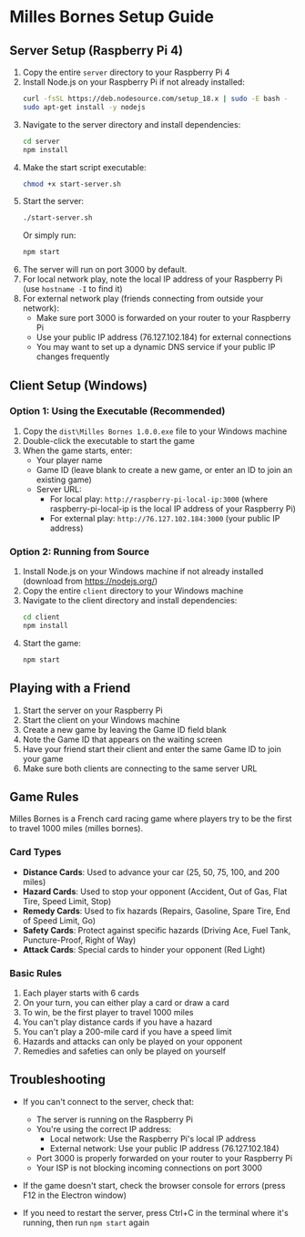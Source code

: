 # Milles Bornes Setup Guide

## Server Setup (Raspberry Pi 4)

1. Copy the entire `server` directory to your Raspberry Pi 4
2. Install Node.js on your Raspberry Pi if not already installed:
   ```bash
   curl -fsSL https://deb.nodesource.com/setup_18.x | sudo -E bash -
   sudo apt-get install -y nodejs
   ```
3. Navigate to the server directory and install dependencies:
   ```bash
   cd server
   npm install
   ```
4. Make the start script executable:
   ```bash
   chmod +x start-server.sh
   ```
5. Start the server:
   ```bash
   ./start-server.sh
   ```
   Or simply run:
   ```bash
   npm start
   ```
6. The server will run on port 3000 by default.
7. For local network play, note the local IP address of your Raspberry Pi (use `hostname -I` to find it)
8. For external network play (friends connecting from outside your network):
   - Make sure port 3000 is forwarded on your router to your Raspberry Pi
   - Use your public IP address (76.127.102.184) for external connections
   - You may want to set up a dynamic DNS service if your public IP changes frequently

## Client Setup (Windows)

### Option 1: Using the Executable (Recommended)

1. Copy the `dist\Milles Bornes 1.0.0.exe` file to your Windows machine
2. Double-click the executable to start the game
3. When the game starts, enter:
   - Your player name
   - Game ID (leave blank to create a new game, or enter an ID to join an existing game)
   - Server URL:
     - For local play: `http://raspberry-pi-local-ip:3000` (where raspberry-pi-local-ip is the local IP address of your Raspberry Pi)
     - For external play: `http://76.127.102.184:3000` (your public IP address)

### Option 2: Running from Source

1. Install Node.js on your Windows machine if not already installed (download from https://nodejs.org/)
2. Copy the entire `client` directory to your Windows machine
3. Navigate to the client directory and install dependencies:
   ```bash
   cd client
   npm install
   ```
4. Start the game:
   ```bash
   npm start
   ```

## Playing with a Friend

1. Start the server on your Raspberry Pi
2. Start the client on your Windows machine
3. Create a new game by leaving the Game ID field blank
4. Note the Game ID that appears on the waiting screen
5. Have your friend start their client and enter the same Game ID to join your game
6. Make sure both clients are connecting to the same server URL

## Game Rules

Milles Bornes is a French card racing game where players try to be the first to travel 1000 miles (milles bornes).

### Card Types

- **Distance Cards**: Used to advance your car (25, 50, 75, 100, and 200 miles)
- **Hazard Cards**: Used to stop your opponent (Accident, Out of Gas, Flat Tire, Speed Limit, Stop)
- **Remedy Cards**: Used to fix hazards (Repairs, Gasoline, Spare Tire, End of Speed Limit, Go)
- **Safety Cards**: Protect against specific hazards (Driving Ace, Fuel Tank, Puncture-Proof, Right of Way)
- **Attack Cards**: Special cards to hinder your opponent (Red Light)

### Basic Rules

1. Each player starts with 6 cards
2. On your turn, you can either play a card or draw a card
3. To win, be the first player to travel 1000 miles
4. You can't play distance cards if you have a hazard
5. You can't play a 200-mile card if you have a speed limit
6. Hazards and attacks can only be played on your opponent
7. Remedies and safeties can only be played on yourself

## Troubleshooting

- If you can't connect to the server, check that:

  - The server is running on the Raspberry Pi
  - You're using the correct IP address:
    - Local network: Use the Raspberry Pi's local IP address
    - External network: Use your public IP address (76.127.102.184)
  - Port 3000 is properly forwarded on your router to your Raspberry Pi
  - Your ISP is not blocking incoming connections on port 3000

- If the game doesn't start, check the browser console for errors (press F12 in the Electron window)

- If you need to restart the server, press Ctrl+C in the terminal where it's running, then run `npm start` again
